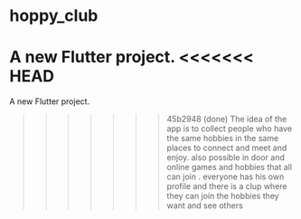 # hoppy_club

A new Flutter project.
<<<<<<< HEAD
=======
A new Flutter project.
>>>>>>> 45b2948 (done)
The idea of the app is to collect people who have the same hobbies in the same places to connect and meet and enjoy.
also possible in door and online games and hobbies that all can join . 
everyone has his own profile and there is a clup where they can join the hobbies they want and see others 
